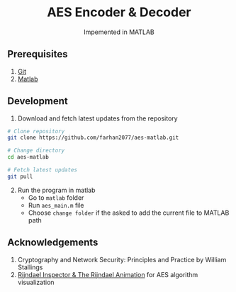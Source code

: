 <div align="center">
    <h1>AES Encoder & Decoder</h1>
    <p>Impemented in MATLAB</p>
</div>

## Prerequisites

1. [Git](https://git-scm.com/)
2. [Matlab](https://www.mathworks.com/products/matlab.html)

## Development

1. Download and fetch latest updates from the repository

```sh
# Clone repository
git clone https://github.com/farhan2077/aes-matlab.git

# Change directory
cd aes-matlab

# Fetch latest updates
git pull
```

2. Run the program in matlab
   - Go to `matlab` folder
   - Run `aes_main.m` file
   - Choose `change folder` if the asked to add the current file to MATLAB path

## Acknowledgements

1. Cryptography and Network Security: Principles and Practice by William Stallings
2. [Rijndael Inspector & The Rijndael Animation](http://www.formaestudio.com/rijndaelinspector/) for AES algorithm visualization
